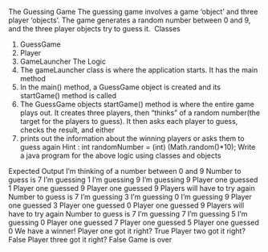 The Guessing Game
The guessing game involves a game ‘object’ and three player ‘objects’. The game generates a
random number between 0 and 9, and the three player objects try to guess it. 
Classes
1. GuessGame
2. Player
3. GameLauncher
The Logic
1. The gameLauncher class is where the application starts. It has the main method
2. In the main() method, a GuessGame object is created and its startGame() method is called
3. The GuessGame objects startGame() method is where the entire game plays out. It
creates three players, then “thinks” of a random number(the target for the players to
guess). It then asks each player to guess, checks the result, and either
4. prints out the information about the winning players or asks them to guess again
Hint :
int randomNumber = (int) (Math.random()*10);
Write a java program for the above logic using classes and objects

Expected Output
I’m thinking of a number between 0 and 9
Number to guess is 7
I’m guessing 1
I’m guessing 9
I’m guessing 9
Player one guessed 1
Player one guessed 9
Player one guessed 9
Players will have to try again
Number to guess is 7
I’m guessing 3
I’m guessing 0
I’m guessing 9
Player one guessed 3
Player one guessed 0
Player one guessed 9
Players will have to try again
Number to guess is 7
I’m guessing 7
I’m guessing 5
I’m guessing 0
Player one guessed 7
Player one guessed 5
Player one guessed 0
We have a winner!
Player one got it right? True
Player two got it right? False
Player three got it right? False
Game is over
